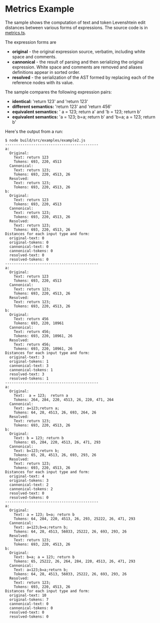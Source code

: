 # Metrics Example

The sample shows the computation of text and token Levenshtein edit distances between various forms of expressions. 
The source code is in [metrics.ts](./metrics.ts).

The expression forms are
* **original** - the original expression source, verbatim, including white space and comments.
* **cannonical** - the result of parsing and then serializing the original expression. White space and comments are removed and aliases definitions appear in sorted order.
* **resolved** - the serialization of the AST formed by replacing each of the reference nodes with its value.

The sample compares the following expression pairs:
* **identical:** 'return 123' and 'return 123'
* **different semantics:** 'return 123' and 'return 456'
* **equivalent semantics:** ' a = 123;  return a' and 'b = 123; return b'
* **equivalent semantics:** 'a = 123; b=a; return b' and 'b=a; a = 123; return b'

Here's the output from a run:

~~~
$ node build/src/examples/example2.js
-------------------------------------------
a:
  Original:
    Text: return 123
    Tokens: 693, 220, 4513
  Cannonical:
    Text: return 123;
    Tokens: 693, 220, 4513, 26
  Resolved:
    Text: return 123;
    Tokens: 693, 220, 4513, 26
b:
  Original:
    Text: return 123
    Tokens: 693, 220, 4513
  Cannonical:
    Text: return 123;
    Tokens: 693, 220, 4513, 26
  Resolved:
    Text: return 123;
    Tokens: 693, 220, 4513, 26
Distances for each input type and form:
  original-text: 0
  original-tokens: 0
  cannonical-text: 0
  cannonical-tokens: 0
  resolved-text: 0
  resolved-tokens: 0
-------------------------------------------
a:
  Original:
    Text: return 123
    Tokens: 693, 220, 4513
  Cannonical:
    Text: return 123;
    Tokens: 693, 220, 4513, 26
  Resolved:
    Text: return 123;
    Tokens: 693, 220, 4513, 26
b:
  Original:
    Text: return 456
    Tokens: 693, 220, 10961
  Cannonical:
    Text: return 456;
    Tokens: 693, 220, 10961, 26
  Resolved:
    Text: return 456;
    Tokens: 693, 220, 10961, 26
Distances for each input type and form:
  original-text: 3
  original-tokens: 1
  cannonical-text: 3
  cannonical-tokens: 1
  resolved-text: 3
  resolved-tokens: 1
-------------------------------------------
a:
  Original:
    Text:  a = 123;  return a
    Tokens: 264, 284, 220, 4513, 26, 220, 471, 264
  Cannonical:
    Text: a=123;return a;
    Tokens: 64, 28, 4513, 26, 693, 264, 26
  Resolved:
    Text: return 123;
    Tokens: 693, 220, 4513, 26
b:
  Original:
    Text: b = 123; return b
    Tokens: 65, 284, 220, 4513, 26, 471, 293
  Cannonical:
    Text: b=123;return b;
    Tokens: 65, 28, 4513, 26, 693, 293, 26
  Resolved:
    Text: return 123;
    Tokens: 693, 220, 4513, 26
Distances for each input type and form:
  original-text: 4
  original-tokens: 3
  cannonical-text: 2
  cannonical-tokens: 2
  resolved-text: 0
  resolved-tokens: 0
-------------------------------------------
a:
  Original:
    Text: a = 123; b=a; return b
    Tokens: 64, 284, 220, 4513, 26, 293, 25222, 26, 471, 293
  Cannonical:
    Text: a=123;b=a;return b;
    Tokens: 64, 28, 4513, 56033, 25222, 26, 693, 293, 26
  Resolved:
    Text: return 123;
    Tokens: 693, 220, 4513, 26
b:
  Original:
    Text: b=a; a = 123; return b
    Tokens: 65, 25222, 26, 264, 284, 220, 4513, 26, 471, 293
  Cannonical:
    Text: a=123;b=a;return b;
    Tokens: 64, 28, 4513, 56033, 25222, 26, 693, 293, 26
  Resolved:
    Text: return 123;
    Tokens: 693, 220, 4513, 26
Distances for each input type and form:
  original-text: 10
  original-tokens: 7
  cannonical-text: 0
  cannonical-tokens: 0
  resolved-text: 0
  resolved-tokens: 0
~~~
